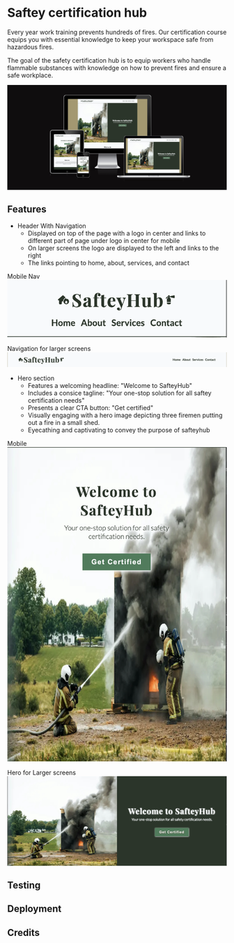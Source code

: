# Saftey certification hub

Every year work training prevents hundreds of fires. Our certification course equips you with essential knowledge to keep your workspace safe from hazardous fires.

The goal of the safety certification hub is to equip workers who handle flammable substances with knowledge on how to prevent fires and ensure a safe workplace.

![Am I responsive image with different screensizes of Safteyhub site (Mobile, Tablet, Laptop, Desktop)](/assets/ami-responsive.png)

## Features

- Header With Navigation
  - Displayed on top of the page with a logo in center and links to different part of page under logo in center for mobile
  - On larger screens the logo are displayed to the left and links to the right
  - The links pointing to home, about, services, and contact

Mobile Nav
![Mobile Navigation](/assets/mobile-navigation.png)

Navigation for larger screens
![Navigation for larger screens](/assets/largerscreensnavigation.png)

- Hero section
  - Features a welcoming headline: "Welcome to SafteyHub"
  - Includes a consice tagline: "Your one-stop solution for all saftey certification needs"
  - Presents a clear CTA button: "Get certified"
  - Visually engaging with a hero image depicting three firemen putting out a fire in a small shed.
  - Eyecathing and captivating to convey the purpose of safteyhub

Mobile
![Screenshot with mobile hero section](/assets/hero-section.png)

Hero for Larger screens
![Screenshot with hero for larger screens](/assets/hero-l-screens.png)

## Testing

## Deployment

## Credits
